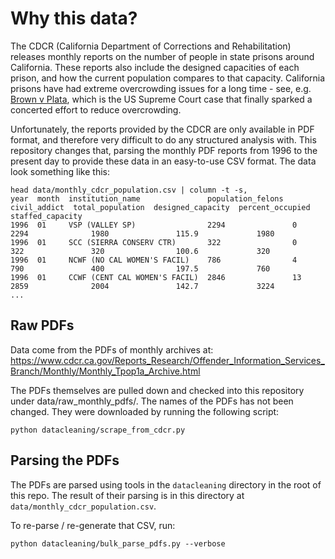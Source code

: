 # Why this data?
The CDCR (California Department of Corrections and Rehabilitation) releases monthly reports on the number of people in state prisons around California. These reports also include the designed capacities of each prison, and how the current population compares to that capacity. California prisons have had extreme overcrowding issues for a long time - see, e.g. [Brown v Plata](https://en.wikipedia.org/wiki/Brown_v._Plata), which is the US Supreme Court case that finally sparked a concerted effort to reduce overcrowding.

Unfortunately, the reports provided by the CDCR are only available in PDF format, and therefore very difficult to do any structured analysis with. This repository changes that, parsing the monthly PDF reports from 1996 to the present day to provide these data in an easy-to-use CSV format. The data look something like this:
```
head data/monthly_cdcr_population.csv | column -t -s,
year  month  institution_name               population_felons  civil_addict  total_population  designed_capacity  percent_occupied  staffed_capacity
1996  01     VSP (VALLEY SP)                2294               0             2294              1980               115.9             1980
1996  01     SCC (SIERRA CONSERV CTR)       322                0             322               320                100.6             320
1996  01     NCWF (NO CAL WOMEN'S FACIL)    786                4             790               400                197.5             760
1996  01     CCWF (CENT CAL WOMEN'S FACIL)  2846               13            2859              2004               142.7             3224
...
```

## Raw PDFs
Data come from the PDFs of monthly archives at: https://www.cdcr.ca.gov/Reports_Research/Offender_Information_Services_Branch/Monthly/Monthly_Tpop1a_Archive.html

The PDFs themselves are pulled down and checked into this repository under data/raw_monthly_pdfs/. The names of the PDFs has not been changed. They were downloaded by running the following script:
```
python datacleaning/scrape_from_cdcr.py
```

## Parsing the PDFs
The PDFs are parsed using tools in the `datacleaning` directory in the root of this repo. The result of their parsing is in this directory at `data/monthly_cdcr_population.csv`.

To re-parse / re-generate that CSV, run:
```
python datacleaning/bulk_parse_pdfs.py --verbose
```

